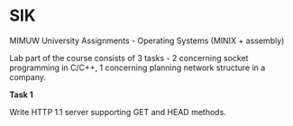 # SIK
MIMUW University Assignments - Operating Systems (MINIX + assembly)

Lab part of the course consists of 3 tasks - 2 concerning socket programming in C/C++, 1 concerning planning network structure in a company.

**Task 1**

Write HTTP 1.1 server supporting GET and HEAD methods.
